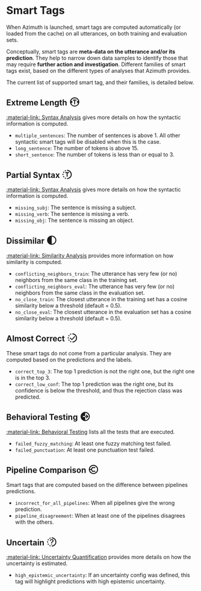 # Smart Tags

When Azimuth is launched, smart tags are computed automatically (or loaded from the cache)
on all utterances, on both training and evaluation sets.

Conceptually, smart tags are
**meta-data on the utterance and/or its prediction**. They help to narrow down data samples to
identify those that may require **further action and investigation**. Different families of smart
tags exist, based on the different types of analyses that Azimuth provides.

The current list of supported smart tag, and their families, is detailed below.

## Extreme Length <svg width="1.4em" viewBox="0 0 24 24" style="vertical-align: bottom;"><path d="M12,2 A10,10 0,0,0 12,22 A10,10 0,0,0 12,2 Z M8,12 L4.512,9.184 A8,8 0,0,1 19.488,9.184 L16,12 L19.488,14.816 A8,8 0,0,1 4.512,14.816 Z M8,7 H16 V9 H13 V17 H11 V9 H8 V7 Z" fill="currentColor"/></svg>

[:material-link: Syntax Analysis](syntax-analysis.md) gives more details on how the syntactic
information is computed.

* `multiple_sentences`: The number of sentences is above 1. All other syntactic smart tags will be
  disabled when this is the case.
* `long_sentence`: The number of tokens is above 15.
* `short_sentence`: The number of tokens is less than or equal to 3.

## Partial Syntax <svg width="1.4em" viewBox="0 0 24 24" style="vertical-align: bottom;"><path d="M12,22 A10,10 0,0,0 12,2 V4 A8,8 0,0,1 12,20 Z M6.593591825444028,20.412535328311815 A10,10 0,0,0 9.182674431585703,21.594929736144973 L9.746139545268562,19.67594378891598 A8,8 0,0,1 7.674873460355222,18.73002826264945 Z M2.9036800464548183,16.154150130018866 A10,10 0,0,0 4.442504256457418,18.54860733945285 L5.954003405165935,17.23888587156228 A8,8 0,0,1 4.722944037163854,15.323320104015094 Z M2.101785581190672,10.57685161726715 A10,10 0,0,0 2.101785581190674,13.423148382732851 L4.0814284649525385,13.138518706186282 A8,8 0,0,1 4.081428464952538,10.861481293813721 Z M4.442504256457417,5.45139266054715 A10,10 0,0,0 2.9036800464548165,7.845849869981135 L4.722944037163853,8.676679895984908 A8,8 0,0,1 5.954003405165933,6.76111412843772 Z M9.182674431585703,2.405070263855027 A10,10 0,0,0 6.593591825444026,3.5874646716881866 L7.6748734603552204,5.2699717373505495 A8,8 0,0,1 9.746139545268562,4.324056211084021 Z M8,7 H16 V9 H13 V17 H11 V9 H8 V7 Z" fill="currentColor"/></svg>

[:material-link: Syntax Analysis](syntax-analysis.md) gives more details on how the syntactic
information is computed.

* `missing_subj`: The sentence is missing a subject.
* `missing_verb`: The sentence is missing a verb.
* `missing_obj`: The sentence is missing an object.

## Dissimilar <svg width="1.4em" viewBox="0 0 24 24" style="vertical-align: bottom;"><path d="M12,2 A10,10 0,0,0 12,22 A10,10 0,0,0 12,2 Z M12,4 A8,8 0,0,1 12,20 Z" fill="currentColor"/></svg>

[:material-link: Similarity Analysis](similarity.md) provides more information on how similarity is
computed.

* `conflicting_neighbors_train`: The utterance has very few (or no) neighbors from the same class
  in the training set.
* `conflicting_neighbors_eval`: The utterance has very few (or no) neighbors from the same class in
  the evaluation set.
* `no_close_train`: The closest utterance in the training set has a cosine similarity below a
  threshold (default = 0.5).
* `no_close_eval`: The closest utterance in the evaluation set has a cosine similarity below a
  threshold (default = 0.5).

## Almost Correct <svg width="1.4em" viewBox="0 0 24 24" style="vertical-align: bottom;"><path d="M12,22 A10,10 0,0,0 12,2 V4 A8,8 0,0,1 12,20 Z M6.593591825444028,20.412535328311815 A10,10 0,0,0 9.182674431585703,21.594929736144973 L9.746139545268562,19.67594378891598 A8,8 0,0,1 7.674873460355222,18.73002826264945 Z M2.9036800464548183,16.154150130018866 A10,10 0,0,0 4.442504256457418,18.54860733945285 L5.954003405165935,17.23888587156228 A8,8 0,0,1 4.722944037163854,15.323320104015094 Z M2.101785581190672,10.57685161726715 A10,10 0,0,0 2.101785581190674,13.423148382732851 L4.0814284649525385,13.138518706186282 A8,8 0,0,1 4.081428464952538,10.861481293813721 Z M4.442504256457417,5.45139266054715 A10,10 0,0,0 2.9036800464548165,7.845849869981135 L4.722944037163853,8.676679895984908 A8,8 0,0,1 5.954003405165933,6.76111412843772 Z M9.182674431585703,2.405070263855027 A10,10 0,0,0 6.593591825444026,3.5874646716881866 L7.6748734603552204,5.2699717373505495 A8,8 0,0,1 9.746139545268562,4.324056211084021 Z M18,9.19194 L11.1598,17 L6,12.5826 L7.23266,11.2042 L10.9693,14.4032 L16.5787,8 L18,9.19194 Z" fill="currentColor"/></svg>

These smart tags do not come from a particular analysis. They are computed based on the predictions
and the labels.

* `correct_top_3`: The top 1 prediction is not the right one, but the right one is in the top 3.
* `correct_low_conf`: The top 1 prediction was the right one, but its confidence is below the
  threshold, and thus the rejection class was predicted.

## Behavioral Testing <svg width="1.4em" viewBox="0 0 24 24" style="vertical-align: bottom;"><path d="M12,2 A10,10 0,0,0 12,22 A10,10 0,0,0 12,2 Z M12,4 A8,8 0,0,1 12,20 Z M19.035533905932738,12 L14.914213562373096,7.585786437626905 L13.5,9 L15.5,11 H7 V13 H15.5 L13.5,15 L14.914213562373096,16.414213562373096 Z" fill="currentColor" fill-rule="evenodd"/></svg>

[:material-link: Behavioral Testing](behavioral-testing.md) lists all the tests that are executed.

* `failed_fuzzy_matching`: At least one fuzzy matching test failed.
* `failed_punctuation`: At least one punctuation test failed.


## Pipeline Comparison <svg width="1.4em" viewBox="0 0 24 24" style="vertical-align: bottom;"><path d="M12,3 A9,9 0,0,0 12,21 A9,9 0,0,0 12,3 Z M16,16 H9.690598923241497 L7.381197846482994,12 H3 H7.381197846482994 L9.690598923241497,8 H16" fill="none" stroke="currentColor" stroke-width="2"/></svg>

Smart tags that are computed based on the difference between pipelines predictions.

* `incorrect_for_all_pipelines`: When all pipelines give the wrong prediction.
* `pipeline_disagreement`: When at least one of the pipelines disagrees with the others.

## Uncertain <svg width="1.4em" viewBox="0 0 24 24" style="vertical-align: bottom;"><path d="M12,22 A10,10 0,0,0 12,2 V4 A8,8 0,0,1 12,20 Z M6.593591825444028,20.412535328311815 A10,10 0,0,0 9.182674431585703,21.594929736144973 L9.746139545268562,19.67594378891598 A8,8 0,0,1 7.674873460355222,18.73002826264945 Z M2.9036800464548183,16.154150130018866 A10,10 0,0,0 4.442504256457418,18.54860733945285 L5.954003405165935,17.23888587156228 A8,8 0,0,1 4.722944037163854,15.323320104015094 Z M2.101785581190672,10.57685161726715 A10,10 0,0,0 2.101785581190674,13.423148382732851 L4.0814284649525385,13.138518706186282 A8,8 0,0,1 4.081428464952538,10.861481293813721 Z M4.442504256457417,5.45139266054715 A10,10 0,0,0 2.9036800464548165,7.845849869981135 L4.722944037163853,8.676679895984908 A8,8 0,0,1 5.954003405165933,6.76111412843772 Z M9.182674431585703,2.405070263855027 A10,10 0,0,0 6.593591825444026,3.5874646716881866 L7.6748734603552204,5.2699717373505495 A8,8 0,0,1 9.746139545268562,4.324056211084021 Z M10.7946,15 H12.6429 V14.4548 C12.6429,13.5343 12.9732,13.0606 14.125,12.3813 C15.3036,11.6753 16,10.7011 16,9.32473 V9.30685 C16,7.40318 14.4107,6 12.0536,6 C9.46429,6 8.08036,7.53724 8,9.5571 V9.57498 L9.83929,9.56604 H9.85714 C9.92857,8.3863 10.7232,7.64449 11.9554,7.64449 C13.1786,7.64449 13.9732,8.3863 13.9732,9.38729 V9.40516 C13.9732,10.3168 13.5893,10.8352 12.5089,11.4876 C11.2857,12.2205 10.7411,13.0248 10.7857,14.285 L10.7946,15 Z M10.8242,16.1328 V18.0026 H12.694 V16.1328 H10.8242 Z" fill="currentColor"/></svg>

[:material-link: Uncertainty Quantification](uncertainty.md) provides more details on how the
uncertainty is estimated.

* `high_epistemic_uncertainty`: If an uncertainty config was defined, this tag will highlight
  predictions with high epistemic uncertainty.
